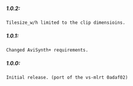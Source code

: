 ##### 1.0.2:
    Tilesize_w/h limited to the clip dimensioins.

##### 1.0.1:
    Changed AviSynth+ requirements.

##### 1.0.0:
    Initial release. (port of the vs-mlrt 0adaf02)
